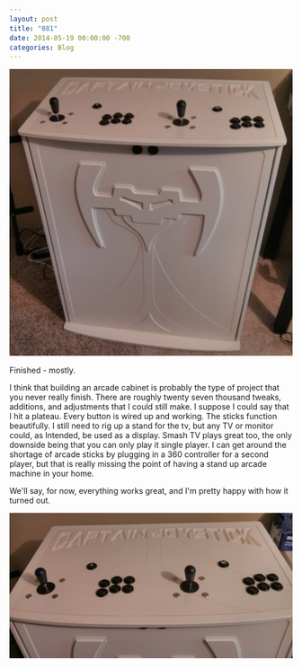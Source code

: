 ```yaml
---
layout: post
title: "081"
date: 2014-05-19 00:00:00 -700
categories: Blog
---
```


![Picture](/uploads/1400515409.jpg)

Finished - mostly.

I think that building an arcade cabinet is probably the type of project that you never really finish. There are roughly twenty seven thousand tweaks, additions, and adjustments that I could still make. I suppose I could say that I hit a plateau. Every button is wired up and working. The sticks function beautifully. I still need to rig up a stand for the tv, but any TV or monitor could, as Intended, be used as a display. Smash TV plays great too, the only downside being that you can only play it single player. I can get around the shortage of arcade sticks by plugging in a 360 controller for a second player, but that is really missing the point of having a stand up arcade machine in your home.

We'll say, for now, everything works great, and I'm pretty happy with how it turned out.



![Picture](/uploads/1400515517.jpg)
